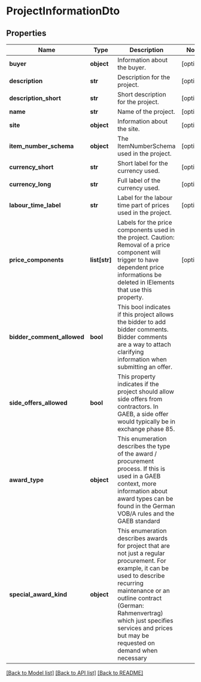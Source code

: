 # ProjectInformationDto

## Properties
Name | Type | Description | Notes
------------ | ------------- | ------------- | -------------
**buyer** | **object** | Information about the buyer.              | [optional] 
**description** | **str** | Description for the project.              | [optional] 
**description_short** | **str** | Short description for the project.              | [optional] 
**name** | **str** | Name of the project.              | [optional] 
**site** | **object** | Information about the site.              | [optional] 
**item_number_schema** | **object** | The ItemNumberSchema used in the project.              | [optional] 
**currency_short** | **str** | Short label for the currency used.              | [optional] 
**currency_long** | **str** | Full label of the currency used.              | [optional] 
**labour_time_label** | **str** | Label for the labour time part of prices used in the project.              | [optional] 
**price_components** | **list[str]** | Labels for the price components used in the project. Caution: Removal of a price component will trigger to have dependent price informations be deleted in IElements that use this property.              | [optional] 
**bidder_comment_allowed** | **bool** | This bool indicates if this project allows the bidder to add bidder comments. Bidder comments are a way to attach clarifying information when submitting an offer. | 
**side_offers_allowed** | **bool** | This property indicates if the project should allow side offers from contractors. In GAEB, a side offer would typically be in exchange phase 85. | 
**award_type** | **object** | This enumeration describes the type of the award / procurement process. If this is used in a GAEB context, more information about award types can be found in the German VOB/A rules and the GAEB standard | 
**special_award_kind** | **object** | This enumeration describes awards for project that are not just a regular procurement. For example, it can be used to describe recurring maintenance or an outline contract (German: Rahmenvertrag) which just specifies services and prices but may be requested on demand when necessary | 

[[Back to Model list]](../README.md#documentation-for-models) [[Back to API list]](../README.md#documentation-for-api-endpoints) [[Back to README]](../README.md)


